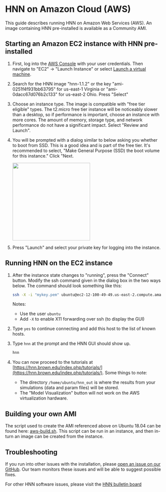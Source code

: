 # HNN on Amazon Cloud (AWS)

This guide describes running HNN on Amazon Web Services (AWS). An image containing HNN pre-installed is available as a Community AMI.

## Starting an Amazon EC2 instance with HNN pre-installed

1. First, log into the [AWS Console](https://aws.amazon.com/console/) with your user credentials. Then navigate to "EC2" -> "Launch Instance" or select [Launch a virtual machine](https://us-east-2.console.aws.amazon.com/ec2/v2/home?#LaunchInstanceWizard:).
2. Search for the HNN image "hnn-1.1.2" or the key "ami-0251f4f931bb63795" for us-east-1 Virginia or "ami-0dacc67d076b2c133" for us-east-2 Ohio. Press "Select"
3. Choose an instance type. The image is compatible with "free tier eligible" types. The t2.micro free tier instance will be noticeably slower than a desktop, so if performance is important, choose an instance with more cores. The amount of memory, storage type, and network performance do not have a significant impact. Select "Review and Launch".
4. You will be prompted with a dialog similar to below asking you whether to boot from SSD. This is a good idea and is part of the free tier. It's recommended to select, "Make General Purpose (SSD) the boot volume for this instance." Click "Next.

   <img src="install_pngs/aws_ssd.png" height="250" />

5. Press "Launch" and select your private key for logging into the instance.

## Running HNN on the EC2 instance

1. After the instance state changes to "running", press the "Connect" button. Modify the ssh command given in the dialog box in the two ways below. The command should look something like this:

   ```bash
   ssh -X -i "mykey.pem" ubuntu@ec2-12-100-49-49.us-east-2.compute.amazonaws.com
   ```

    Notes:
    * Use the user `ubuntu`
    * Add `-X` to enable X11 forwarding over ssh (to display the GUI)

2. Type `yes` to continue connecting and add this host to the list of known hosts.
3. Type `hnn` at the prompt and the HNN GUI should show up.

   ```bash
   hnn
   ```

4. You can now proceed to the tutorials at [https://hnn.brown.edu/index.php/tutorials/](https://hnn.brown.edu/index.php/tutorials/). Some things to note:
   * The directory `/home/ubuntu/hnn_out` is where the results from your simulations (data and param files) will be stored.
   * The "Model Visualization" button will not work on the AWS virtualization hardware.

## Building your own AMI

The script used to create the AMI referenced above on Ubuntu 18.04 can be found here: [aws-build.sh](./aws-build.sh). This script can be run in an instance, and then in-turn an image can be created from the instance.

## Troubleshooting

If you run into other issues with the installation, please [open an issue on our GitHub](https://github.com/jonescompneurolab/hnn/issues). Our team monitors these issues and will be able to suggest possible fixes.

For other HNN software issues, please visit the [HNN bulletin board](https://www.neuron.yale.edu/phpBB/viewforum.php?f=46)
